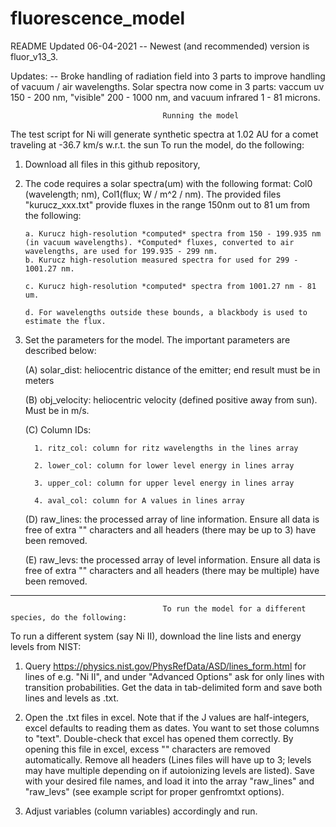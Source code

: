 # fluorescence_model

README Updated 06-04-2021
-- Newest (and recommended) version is fluor_v13_3.

Updates:
-- Broke handling of radiation field into 3 parts to improve handling of vacuum / air wavelengths. Solar spectra now come in 3 parts: vaccum uv 150 - 200 nm, "visible" 200 - 1000 nm, and vacuum infrared 1 - 81 microns. 

                                      Running the model
The test script for Ni will generate synthetic spectra at 1.02 AU for a comet traveling at -36.7 km/s w.r.t. the sun
To run the model, do the following:

1. Download all files in this github repository,

2. The code requires a solar spectra(um) with the following format: Col0 (wavelength; nm), Col1(flux; W / m^2 / nm). The provided files "kurucz_xxx.txt" provide fluxes in the range 150nm out to 81 um from the following:

       a. Kurucz high-resolution *computed* spectra from 150 - 199.935 nm (in vacuum wavelengths). *Computed* fluxes, converted to air wavelengths, are used for 199.935 - 299 nm.
       b. Kurucz high-resolution measured spectra for used for 299 - 1001.27 nm.
  
       c. Kurucz high-resolution *computed* spectra from 1001.27 nm - 81 um. 
  
       d. For wavelengths outside these bounds, a blackbody is used to estimate the flux. 
  
3. Set the parameters for the model. The important parameters are described below:

    (A) solar_dist: heliocentric distance of the emitter; end result must be in meters
  
    (B) obj_velocity: heliocentric velocity (defined positive away from sun). Must be in m/s.

    (C) Column IDs: 
  
         1. ritz_col: column for ritz wavelengths in the lines array
      
         2. lower_col: column for lower level energy in lines array
      
         3. upper_col: column for upper level energy in lines array
      
         4. aval_col: column for A values in lines array
      
     (D) raw_lines: the processed array of line information. Ensure all data is free of extra "" characters and all headers (there may be up to 3) have been removed.
  
    (E) raw_levs: the processed array of level information. Ensure all data is free of extra "" characters and all headers (there may be multiple) have been removed. 
  

----
                                      To run the model for a different species, do the following:
To run a different system (say Ni II), download the line lists and energy levels from NIST:

1. Query https://physics.nist.gov/PhysRefData/ASD/lines_form.html for lines of e.g. "Ni II", and under "Advanced Options" ask for only lines with transition probabilities. Get the data in tab-delimited form and save both lines and levels as .txt.

2. Open the .txt files in excel. Note that if the J values are half-integers, excel defaults to reading them as dates. You want to set those columns to "text". Double-check that excel has opened them correctly. By opening this file in excel, excess "" characters are removed automatically. Remove all headers (Lines files will have up to 3; levels may have multiple depending on if autoionizing levels are listed). Save with your desired file names, and load it into the array "raw_lines" and "raw_levs" (see example script for proper genfromtxt options).

3. Adjust variables (column variables) accordingly and run.

